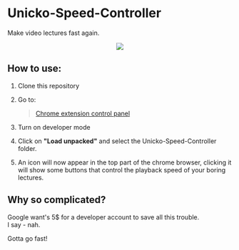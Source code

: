 # Unicko-Speed-Controller
Make video lectures fast again.
<p align="center">
<img src="https://i.imgur.com/QVEqcq0.png">
 </p>

## How to use:
1. Clone this repository
2. Go to:
    > [Chrome extension control panel](chrome://extensions)

3. Turn on developer mode
4. Click on **"Load unpacked"** and select the Unicko-Speed-Controller folder.
5. An icon will now appear in the top part of the chrome browser, clicking it will show some buttons that control the playback speed of your boring lectures.

## Why so complicated?
Google want's 5$ for a developer account to save all this trouble.\
I say - nah.

Gotta go fast!
